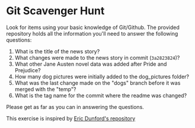 # Git Scavenger Hunt

Look for items using your basic knowledge of Git/Github. The provided repository holds all the information you'll need to answer the following questions:

1. What is the title of the news story?
2. What changes were made to the news story in commit (`3a2823824`)?
3. What other Jane Austen novel data was added after Pride and Prejudice?
4. How many dog pictures were initially added to the dog_pictures folder?
5. What was the last change made on the "dogs" branch before it was merged with the "temp"?
6. What is the tag name for the commit where the readme was changed?

Please get as far as you can in answering the questions. 

This exercise is inspired by [Eric Dunford's repository](https://github.com/edunford/git-scavenger-hunt)
